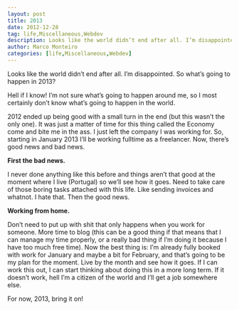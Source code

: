 ```yaml
---
layout: post
title: 2013
date: 2012-12-28
tag: life,Miscellaneous,Webdev
description: Looks like the world didn’t end after all. I’m disappointed. So what’s going to happen in 2013
author: Marco Monteiro
categories: [life,Miscellaneous,Webdev]
---
```


Looks like the world didn’t end after all. I’m disappointed. So what’s going to happen in 2013?

Hell if I know! I’m not sure what’s going to happen around me, so I most certainly don’t know what’s going to happen in the world.
<!--more-->
2012 ended up being good with a small turn in the end (but this wasn’t the only one). It was just a matter of time for this thing called the Economy come and bite me in the ass. I just left the company I was working for. So, starting in January 2013 I’ll be working fulltime as a freelancer.
Now, there’s good news and bad news.

**First the bad news.**

I never done anything like this before and things aren’t that good at the moment where I live (Portugal) so we’ll see how it goes.
Need to take care of those boring tasks attached with this life. Like sending invoices and whatnot. I hate that.
Then the good news.

**Working from home.**

Don’t need to put up with shit that only happens when you work for someone.
More time to blog (this can be a good thing if that means that I can manage my time properly, or a really bad thing if I’m doing it because I have too much free time).
Now the best thing is: I’m already fully booked with work for January and maybe a bit for February, and that’s going to be my plan for the moment. Live by the month and see how it goes. If I can work this out, I can start thinking about doing this in a more long term. If it doesn’t work, hell I’m a citizen of the world and I’ll get a job somewhere else.

For now, 2013, bring it on!